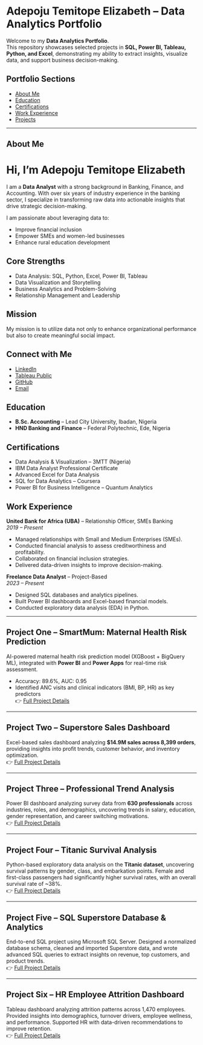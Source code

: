 # Adepoju Temitope Elizabeth – Data Analytics Portfolio  

Welcome to my **Data Analytics Portfolio**.  
This repository showcases selected projects in **SQL, Power BI, Tableau, Python, and Excel**, demonstrating my ability to extract insights, visualize data, and support business decision-making.  

##  Portfolio Sections
- [About Me](#about-me)  
- [Education](#education)  
- [Certifications](#certifications)  
- [Work Experience](#work-experience)  
- [Projects](PROJECTS.md)  

---

## About Me  
# Hi, I’m Adepoju Temitope Elizabeth

I am a **Data Analyst** with a strong background in Banking, Finance, and Accounting. With over six years of industry experience in the banking sector, I specialize in transforming raw data into actionable insights that drive strategic decision-making.

I am passionate about leveraging data to:

- Improve financial inclusion  
- Empower SMEs and women-led businesses  
- Enhance rural education development  

## Core Strengths
- Data Analysis: SQL, Python, Excel, Power BI, Tableau  
- Data Visualization and Storytelling  
- Business Analytics and Problem-Solving  
- Relationship Management and Leadership  

## Mission
My mission is to utilize data not only to enhance organizational performance but also to create meaningful social impact.

## Connect with Me
- [LinkedIn](https://www.linkedin.com/in/temitopeadep/)  
- [Tableau Public](https://public.tableau.com/app/profile/temitope.adepoju/vizzes)  
- [GitHub](https://github.com/Temitopeadep)
- [Email](adepoju.temitope@outlook.com)

## Education  
- **B.Sc. Accounting** – Lead City University, Ibadan, Nigeria  
- **HND Banking and Finance** – Federal Polytechnic, Ede, Nigeria  

## Certifications  
- Data Analysis & Visualization – 3MTT (Nigeria)  
- IBM Data Analyst Professional Certificate  
- Advanced Excel for Data Analysis  
- SQL for Data Analytics – Coursera  
- Power BI for Business Intelligence – Quantum Analytics  

## Work Experience  
**United Bank for Africa (UBA)** – Relationship Officer, SMEs Banking  
*2019 – Present*  
- Managed relationships with Small and Medium Enterprises (SMEs).  
- Conducted financial analysis to assess creditworthiness and profitability.  
- Collaborated on financial inclusion strategies.  
- Delivered data-driven insights to improve decision-making.  

**Freelance Data Analyst** – Project-Based  
*2023 – Present*  
- Designed SQL databases and analytics pipelines.  
- Built Power BI dashboards and Excel-based financial models.  
- Conducted exploratory data analysis (EDA) in Python.  

---

## Project One – SmartMum: Maternal Health Risk Prediction  
AI-powered maternal health risk prediction model (XGBoost + BigQuery ML), integrated with **Power BI** and **Power Apps** for real-time risk assessment.  
- Accuracy: 89.6%, AUC: 0.95  
- Identified ANC visits and clinical indicators (BMI, BP, HR) as key predictors  
👉 [Full Project Details](PROJECT1.md#project-one--smartmum-maternal-health-risk-prediction-through-ai-xgboost-model)  

---

## Project Two – Superstore Sales Dashboard  
Excel-based sales dashboard analyzing **$14.9M sales across 8,399 orders**, providing insights into profit trends, customer behavior, and inventory optimization.  
👉 [Full Project Details](PROJECT2.md#project-two--superstore-sales-dashboard)  

---

## Project Three – Professional Trend Analysis  
Power BI dashboard analyzing survey data from **630 professionals** across industries, roles, and demographics, uncovering trends in salary, education, gender representation, and career switching motivations.  
👉 [Full Project Details](PROJECT3.md#project-three--professional-trend-analysis)  

---

## Project Four – Titanic Survival Analysis  
Python-based exploratory data analysis on the **Titanic dataset**, uncovering survival patterns by gender, class, and embarkation points. Female and first-class passengers had significantly higher survival rates, with an overall survival rate of ~38%.  
👉 [Full Project Details](PROJECT4.md#project-four--titanic-survival-analysis)  

---

## Project Five – SQL Superstore Database & Analytics  
End-to-end SQL project using Microsoft SQL Server. Designed a normalized database schema, cleaned and imported Superstore data, and wrote advanced SQL queries to extract insights on revenue, top customers, and product trends.  
👉 [Full Project Details](PROJECT5.md#project-five--sql-superstore-database--analytics)  

---

## Project Six – HR Employee Attrition Dashboard  
Tableau dashboard analyzing attrition patterns across 1,470 employees. Provided insights into demographics, turnover drivers, employee wellness, and performance. Supported HR with data-driven recommendations to improve retention.  
👉 [Full Project Details](PROJECT6.md#project-six--hr-employee-attrition-dashboard)  


